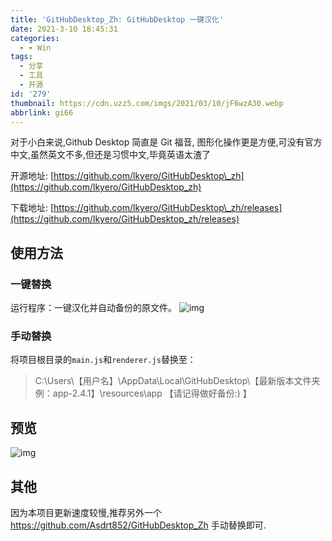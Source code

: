 ```yaml
---
title: 'GitHubDesktop_Zh: GitHubDesktop 一键汉化'
date: 2021-3-10 18:45:31
categories:
  - - Win
tags:
  - 分享
  - 工具
  - 开源
id: '279'
thumbnail: https://cdn.uzz5.com/imgs/2021/03/10/jF6wzA30.webp
abbrlink: gi66
---
```



对于小白来说,Github Desktop 简直是 Git 福音, 图形化操作更是方便,可没有官方中文,虽然英文不多,但还是习惯中文,毕竟英语太渣了 

开源地址: [https://github.com/lkyero/GitHubDesktop\_zh](https://github.com/lkyero/GitHubDesktop_zh) 

下载地址: [https://github.com/lkyero/GitHubDesktop\_zh/releases](https://github.com/lkyero/GitHubDesktop_zh/releases)

## 使用方法

### 一键替换

运行程序：一键汉化并自动备份的原文件。 ![img](https://cdn.uzz5.com/imgs/2021/03/10/vUYnHNv4.webp)

### 手动替换

将项目根目录的`main.js`和`renderer.js`替换至：

> C:\\Users\\【用户名】\\AppData\\Local\\GitHubDesktop\\【最新版本文件夹 例：app-2.4.1】\\resources\\app 【请记得做好备份:) 】

## 预览

![img](https://cdn.uzz5.com/imgs/2021/03/10/5eD9GY1I.webp)

## 其他

因为本项目更新速度较慢,推荐另外一个 https://github.com/Asdrt852/GitHubDesktop_Zh 手动替换即可.